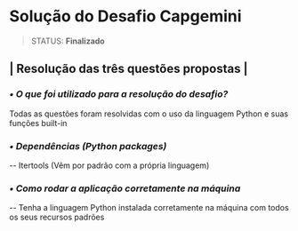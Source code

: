 # Solução do Desafio Capgemini

> STATUS: **Finalizado**

## | Resolução das três questões propostas | 

### *• O que foi utilizado para a resolução do desafio?*

Todas as questões foram resolvidas com o uso da linguagem Python e suas funções built-in

### *• Dependências (Python packages)*

-- Itertools (Vêm por padrão com a própria linguagem)

### *• Como rodar a aplicação corretamente na máquina*

-- Tenha a linguagem Python instalada corretamente na máquina com todos os seus recursos padrões
